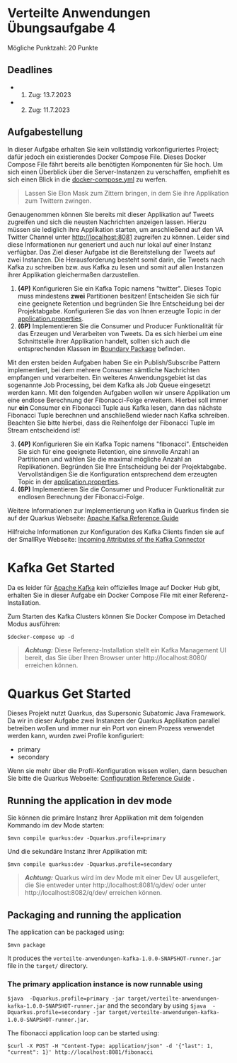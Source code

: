 # Verteilte Anwendungen Übungsaufgabe 4

Mögliche Punktzahl: 20 Punkte

## Deadlines

- 1. Zug: 13.7.2023
- 2. Zug: 11.7.2023 

## Aufgabestellung
In dieser Aufgabe erhalten Sie kein vollständig vorkonfiguriertes Project; 
dafür jedoch ein existierendes Docker Compose File. 
Dieses Docker Compose File fährt bereits alle benötigten Komponenten für Sie hoch.
Um sich einen Überblick über die Server-Instanzen zu verschaffen, empfiehlt es sich einen Blick in die [docker-compose.yml](docker-compose.yml) zu werfen.

> Lassen Sie Elon Mask zum Zittern bringen,
 in dem Sie ihre Applikation zum Twittern zwingen.

Genaugenommen können Sie bereits mit dieser Applikation 
auf Tweets zugreifen und sich die neusten 
Nachrichten anzeigen lassen. Hierzu müssen sie lediglich 
ihre Applikation starten, um anschließend auf den 
VA Twitter Channel unter [http://localhost:8081](http://localhost:8081)
zugreifen zu können.
Leider sind diese Informationen nur generiert und auch nur lokal 
auf einer Instanz verfügbar.
Das Ziel dieser Aufgabe ist die Bereitstellung der Tweets auf zwei Instanzen.
Die Herausforderung besteht somit darin, die Tweets nach Kafka zu schreiben bzw. aus Kafka zu lesen und somit auf allen Instanzen ihrer Applikation 
gleichermaßen darzustellen.

1.  **(4P)** Konfigurieren Sie ein Kafka Topic namens "twitter".
Dieses Topic muss mindestens **zwei** Partitionen besitzen!
Entscheiden Sie sich für eine geeignete Retention und begründen Sie Ihre
Entscheidung bei der Projektabgabe.
Konfigurieren Sie das von Ihnen erzeugte Topic in der
[application.properties](src/main/resources/application.properties).
2.  **(6P)** Implementieren Sie die Consumer und Producer Funktionalität
für das Erzeugen und Verarbeiten von Tweets.
Da es sich hierbei um eine Schnittstelle ihrer Applikation handelt,
sollten sich auch die entsprechenden Klassen im 
[Boundary Package](src/main/java/de/berlin/htw/boundary)
befinden.

Mit den ersten beiden Aufgaben haben Sie ein Publish/Subscribe Pattern
implementiert, bei dem mehrere Consumer sämtliche Nachrichten
empfangen und verarbeiten. Ein weiteres Anwendungsgebiet ist das 
sogenannte Job Processing,
bei dem Kafka als Job Queue eingesetzt werden kann. Mit den folgenden Aufgaben
wollen wir unsere Applikation um eine endlose Berechnung der
Fibonacci-Folge erweitern. Hierbei soll immer nur **ein** Consumer
ein Fibonacci Tuple aus Kafka lesen, 
dann das nächste Fibonacci Tuple berechnen und anschließend
wieder nach Kafka schreiben. Beachten Sie bitte hierbei, dass die 
Reihenfolge der Fibonacci Tuple im Stream entscheidend ist!

3.  **(4P)** Konfigurieren Sie ein Kafka Topic namens "fibonacci".
Entscheiden Sie sich für eine geeignete Retention, eine sinnvolle
Anzahl an Partitionen und wählen Sie die maximal mögliche Anzahl an Replikationen.
Begründen Sie Ihre Entscheidung bei der Projektabgabe.
Vervollständigen Sie die Konfiguration entsprechend dem erzeugten Topic in der
[application.properties](src/main/resources/application.properties).
4.  **(6P)** Implementieren Sie die Consumer und Producer Funktionalität zur
endlosen Berechnung der Fibonacci-Folge. 

Weitere Informationen zur Implementierung von Kafka in 
Quarkus finden sie auf der Quarkus Webseite: 
[Apache Kafka Reference Guide](https://quarkus.io/guides/kafka)

Hilfreiche Informationen zur Konfiguration des Kafka Clients
finden sie auf der SmallRye Webseite:
[Incoming Attributes of the Kafka Connector](https://smallrye.io/smallrye-reactive-messaging/smallrye-reactive-messaging/3.1/kafka/kafka.html#_configuration_reference) 

# Kafka Get Started

Da es leider für [Apache Kafka](https://kafka.apache.org/) kein
offizielles Image auf Docker Hub gibt,
erhalten Sie in dieser Aufgabe ein Docker Compose File
mit einer Referenz-Installation.

Zum Starten des Kafka Clusters können Sie Docker Compose im Detached Modus ausführen:
```shell script
$docker-compose up -d
```
> **_Achtung:_**  Diese Referenz-Installation stellt ein Kafka Management UI bereit, das Sie über Ihren Browser unter http://localhost:8080/ erreichen können.

# Quarkus Get Started

Dieses Projekt nutzt Quarkus, das Supersonic Subatomic Java Framework.
Da wir in dieser Aufgabe zwei Instanzen der Quarkus Applikation parallel
betreiben wollen und immer nur ein Port von einem Prozess verwendet
werden kann, wurden zwei Profile konfiguriert:
- primary
- secondary

Wenn sie mehr über die Profil-Konfiguration wissen wollen,
dann besuchen Sie bitte die Quarkus Webseite:
[Configuration Reference Guide](https://quarkus.io/guides/config-reference) .

## Running the application in dev mode

Sie können die primäre Instanz Ihrer Applikation mit dem folgenden Kommando
im dev Mode starten:
```shell script
$mvn compile quarkus:dev -Dquarkus.profile=primary
```
Und die sekundäre Instanz Ihrer Applikation mit:
```shell script
$mvn compile quarkus:dev -Dquarkus.profile=secondary
```

> **_Achtung:_**  Quarkus wird im dev Mode mit einer Dev UI ausgeliefert,
die Sie entweder unter http://localhost:8081/q/dev/ oder unter
http://localhost:8082/q/dev/ erreichen können.

## Packaging and running the application

The application can be packaged using:
```shell script
$mvn package
```
It produces the `verteilte-anwendungen-kafka-1.0.0-SNAPSHOT-runner.jar` file in the `target/` directory.

### The primary application instance is now runnable using 
`$java  -Dquarkus.profile=primary -jar target/verteilte-anwendungen-kafka-1.0.0-SNAPSHOT-runner.jar`
and the secondary by using
`$java  -Dquarkus.profile=secondary -jar target/verteilte-anwendungen-kafka-1.0.0-SNAPSHOT-runner.jar`.


The fibonacci application loop can be started using:
```shell script
$curl -X POST -H "Content-Type: application/json" -d '{"last": 1, "current": 1}' http://localhost:8081/fibonacci
```
